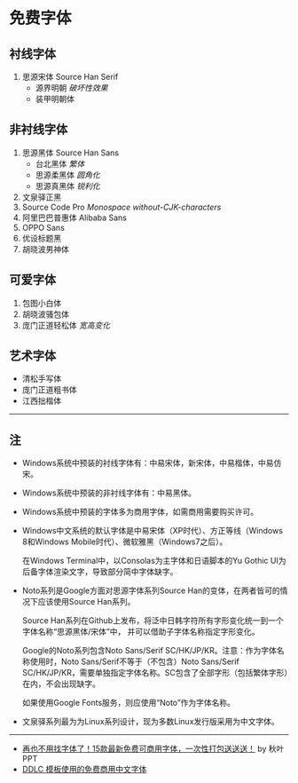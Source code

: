 # 免费字体

## 衬线字体

1. 思源宋体 Source Han Serif
    - 源界明朝 *破坏性效果*
    - 装甲明朝体

## 非衬线字体

1. 思源黑体 Source Han Sans
    - 台北黑体 *繁体*
    - 思源柔黑体 *圆角化*
    - 思源真黑体 *锐利化*
2. 文泉驿正黑
3. Source Code Pro *Monospace* *without-CJK-characters*
4. 阿里巴巴普惠体 Alibaba Sans
5. OPPO Sans
6. 优设标题黑
7. 胡晓波男神体

## 可爱字体

1. 包图小白体
2. 胡晓波骚包体
3. 庞门正道轻松体 *宽高变化*

## 艺术字体

- 清松手写体
- 庞门正道粗书体
- 江西拙楷体

---

## 注

- Windows系统中预装的衬线字体有：中易宋体，新宋体，中易楷体，中易仿宋。
- Windows系统中预装的非衬线字体有：中易黑体。
- Windows系统中预装的字体多为商用字体，如需商用需要购买许可。
- Windows中文系统的默认字体是中易宋体（XP时代）、方正等线（Windows 8和Windows Mobile时代）、微软雅黑（Windows7之后）。

    在Windows Terminal中，以Consolas为主字体和日语脚本的Yu Gothic UI为后备字体渲染文字，导致部分简中字体缺字。

- Noto系列是Google方面对思源字体系列Source Han的变体，在两者皆可的情况下应该使用Source Han系列。

    Source Han系列在Github上发布，将泛中日韩字符所有字形变化统一到一个字体名称“思源黑体/宋体”中，
    并可以借助子字体名称指定字形变化。

    Google的Noto系列包含Noto Sans/Serif SC/HK/JP/KR。注意：作为字体名称使用时，Noto Sans/Serif不等于（不包含）Noto Sans/Serif SC/HK/JP/KR，需要单独指定字体名称。SC包含了全部字形（包括繁体字形）在内，不会出现缺字。

    如果使用Google Fonts服务，则应使用“Noto”作为字体名称。

- 文泉驿系列最为为Linux系列设计，现为多数Linux发行版采用为中文字体。

---

- [再也不用找字体了！15款最新免费可商用字体，一次性打包送送送！](https://mp.weixin.qq.com/s/Nhu8r62lpKse6AY7d2_fWA) by 秋叶PPT
- [DDLC 模板使用的免费商用中文字体](https://github.com/imgradeone/DDLCModTemplate-Chinese-next#%E4%B8%AD%E6%96%87%E5%AD%97%E4%BD%93%E5%8C%85%E5%AE%89%E8%A3%85)
